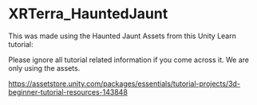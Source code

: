 # XRTerra_HauntedJaunt

This was made using the Haunted Jaunt Assets from this Unity Learn tutorial:

Please ignore all tutorial related information if you come across it. We are only using the assets.

https://assetstore.unity.com/packages/essentials/tutorial-projects/3d-beginner-tutorial-resources-143848
